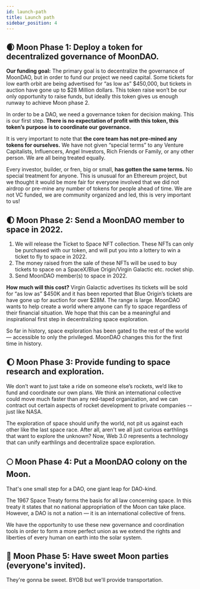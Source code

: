 ```yaml
---
id: launch-path
title: Launch path
sidebar_position: 4
---
```


## 🌒 Moon Phase 1: Deploy a token for decentralized governance of MoonDAO.
**Our funding goal:** The primary goal is to decentralize the governance of MoonDAO, but in order to fund our project we need capital. Some tickets for low earth orbit are being advertised for “as low as” $450,000, but tickets in auction have gone up to $28 Million dollars. This token raise won’t be our only opportunity to raise funds, but ideally this token gives us enough runway to achieve Moon phase 2.

In order to be a DAO, we need a governance token for decision making. This is our first step. **There is no expectation of profit with this token, this token’s purpose is to coordinate our governance.**

It is very important to note that **the core team has not pre-mined any tokens for ourselves.** We have not given “special terms” to any Venture Capitalists, Influencers, Angel Investors, Rich Friends or Family, or any other person. We are all being treated equally.

Every investor, builder, or fren, big or small, **has gotten the same terms.** No special treatment for anyone. This is unusual for an Ethereum project, but we thought it would be more fair for everyone involved that we did not airdrop or pre-mine any number of tokens for people ahead of time. We are not VC funded, we are community organized and led, this is very important to us!

## 🌓 Moon Phase 2: Send a MoonDAO member to space in 2022.
1. We will release the Ticket to Space NFT collection. These NFTs can only be purchased with our token, and will put you into a lottery to win a ticket to fly to space in 2022.
2. The money raised from the sale of these NFTs will be used to buy tickets to space on a SpaceX/Blue Origin/Virgin Galactic etc. rocket ship.
3. Send MoonDAO member(s) to space in 2022.

**How much will this cost?** Virgin Galactic advertises its tickets will be sold for “as low as” $450K and it has been reported that Blue Origin’s tickets are have gone up for auction for over $28M. The range is large. MoonDAO wants to help create a world where anyone can fly to space regardless of their financial situation. We hope that this can be a meaningful and inspirational first step in decentralizing space exploration.

So far in history, space exploration has been gated to the rest of the world — accessible to only the privileged. MoonDAO changes this for the first time in history.

## 🌔 Moon Phase 3: Provide funding to space research and exploration.
We don’t want to just take a ride on someone else’s rockets, we’d like to fund and coordinate our own plans. We think an international collective could move much faster than any red-taped organization, and we can contract out certain aspects of rocket development to private companies -- just like NASA.

The exploration of space should unify the world, not pit us against each other like the last space race. After all, aren't we all just curious earthlings that want to explore the unknown? Now, Web 3.0 represents a technology that can unify earthlings and decentralize space exploration.

## 🌕 Moon Phase 4: Put a MoonDAO colony on the Moon.
That's one small step for a DAO, one giant leap for DAO-kind.

The 1967 Space Treaty forms the basis for all law concerning space. In this treaty it states that no national appropriation of the Moon can take place. However, a DAO is not a nation — it is an international collective of frens.

We have the opportunity to use these new governance and coordination tools in order to form a more perfect union as we extend the rights and liberties of every human on earth into the solar system.

## 🌝 Moon Phase 5: Have sweet Moon parties (everyone's invited).
They're gonna be sweet. BYOB but we'll provide transportation.
